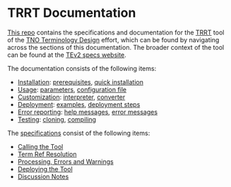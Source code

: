 # TRRT Documentation

[This repo](https://github.com/tno-terminology-design/trrt) contains the specifications and documentation for the [TRRT](@) tool of the [TNO Terminology Design](@) effort, which can be found by navigating across the sections of this documentation. The broader context of the tool can be found at the [TEv2 specs website](https://tno-terminology-design.github.io/tev2-specifiations).

The documentation consists of the following items:
- [Installation](trrt/installation): [prerequisites](trrt/installation#prerequisites), [quick installation](trrt/installation#quick-installation)
- [Usage](trrt/usage): [parameters](trrt/usage#parameters), [configuration file](trrt/usage#configuration-file)
- [Customization](trrt/customization): [interpreter](trrt/customization#interpreter), [converter](trrt/customization/converter)
- [Deployment](trrt/deployment): [examples](trrt/deployment#trrt-example), [deployment steps](trrt/deployment#executed-steps)
- [Error reporting](trrt/error-reporting): [help messages](trrt/error-reporting#help-messages), [error messages](trrt/error-reporting#error-messages)
- [Testing](trrt/testing): [cloning](trrt/testing), [compiling](trrt/testing)

The [specifications](trrt/specifications) consist of the following items:
- [Calling the Tool](trrt/specifications#calling-the-tool)
- [Term Ref Resolution](trrt/specifications#term-ref-resolution)
- [Processing, Errors and Warnings](trrt/specifications#processing-errors-and-warnings)
- [Deploying the Tool](trrt/specifications#deploying-the-tool)
- [Discussion Notes](trrt/specifications#discussion-notes)
